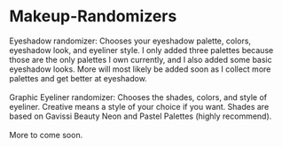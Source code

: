 # Makeup-Randomizers
Eyeshadow randomizer: Chooses your eyeshadow palette, colors, eyeshadow look, and eyeliner style. I only added three palettes because those are the only palettes I own currently, and I also added some basic eyeshadow looks. More will most likely be added soon as I collect more palettes and get better at eyeshadow.\
\
Graphic Eyeliner randomizer: Chooses the shades, colors, and style of eyeliner. Creative means a style of your choice if you want. Shades are based on Gavissi Beauty Neon and Pastel Palettes (highly recommend).\
\
More to come soon.
